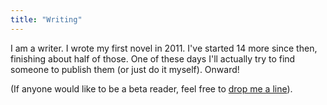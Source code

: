 ```yaml
---
title: "Writing"
---
```

I am a writer. I wrote my first novel in 2011. I've started 14 more since then, finishing about half of those. One of these days I'll actually try to find someone to publish them (or just do it myself). Onward! 

(If anyone would like to be a beta reader, feel free to [drop me a line](mailto:blog@jverkamp.com)). 